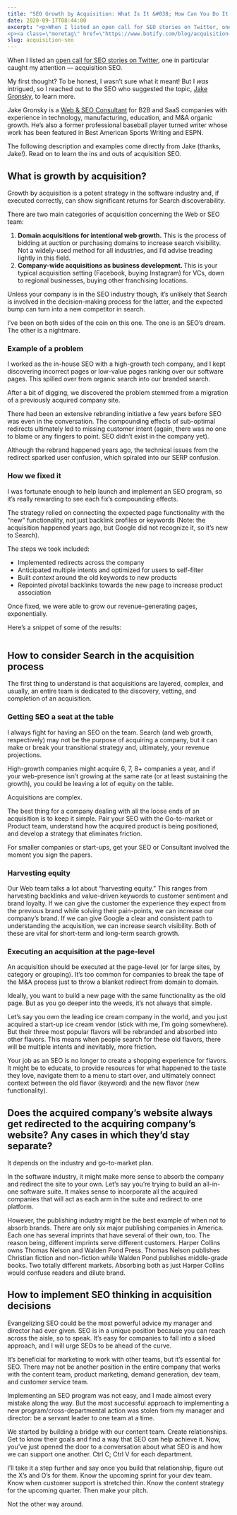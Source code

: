 ```yaml
---
title: "SEO Growth by Acquisition: What Is It &#038; How Can You Do It Well?"
date: 2020-09-17T08:44:00
excerpt: "<p>When I listed an open call for SEO stories on Twitter, one in particular caught my attention — acquisition SEO. My first thought? To be honest, I wasn’t sure what it meant! But I was intrigued, so I reached out to the SEO who suggested the topic, Jake Gronsky, to learn more.&nbsp; Jake Gronsky is&hellip; </p>
<p><a class=\"moretag\" href=\"https://www.botify.com/blog/acquisition-seo\">Read the full article</a></p>"
slug: acquisition-seo
---
```



<p>When I listed an <a href="https://twitter.com/Kammie_Jenkins/status/1265383948844060673">open call for SEO stories on Twitter</a>, one in particular caught my attention — acquisition SEO.</p>



<p>My first thought? To be honest, I wasn’t sure what it meant! But I <em>was</em> intrigued, so I reached out to the SEO who suggested the topic, <a href="https://www.linkedin.com/in/jake-gronsky-87671bb0/">Jake Gronsky</a>, to learn more.&nbsp;</p>



<p>Jake Gronsky is a <a href="https://www.jakegronsky.com/seo">Web &amp; SEO Consultant</a> for B2B and SaaS companies with experience in technology, manufacturing, education, and M&amp;A organic growth. He&#8217;s also a former professional baseball player turned writer whose work has been featured in Best American Sports Writing and ESPN.&nbsp;</p>



<p>The following description and examples come directly from Jake (thanks, Jake!). Read on to learn the ins and outs of acquisition SEO.</p>



<h2 class="wp-block-heading" id="h-what-is-growth-by-acquisition">What is growth by acquisition?&nbsp;</h2>



<p>Growth by acquisition is a potent strategy in the software industry and, if executed correctly, can show significant returns for Search discoverability.&nbsp;</p>



<p>There are two main categories of acquisition concerning the Web or SEO team:&nbsp;</p>



<ol>
<li><strong>Domain acquisitions for intentional web growth.</strong> This is the process of bidding at auction or purchasing domains to increase search visibility. Not a widely-used method for all industries, and I&#8217;d advise treading lightly in this field.</li>



<li><strong>Company-wide acquisitions as business development. </strong>This is your typical acquisition setting (Facebook, buying Instagram) for VCs, down to regional businesses, buying other franchising locations.&nbsp;</li>
</ol>



<p>Unless your company is in the SEO industry though, it&#8217;s unlikely that Search is involved in the decision-making process for the latter, and the expected bump can turn into a new competitor in search.&nbsp;</p>



<p>I&#8217;ve been on both sides of the coin on this one. The one is an SEO&#8217;s dream. The other is a nightmare.&nbsp;&nbsp;&nbsp;</p>



<h3 class="wp-block-heading" id="h-example-of-a-problem">Example of a problem</h3>



<p>I worked as the in-house SEO with a high-growth tech company, and I kept discovering incorrect pages or low-value pages ranking over our software pages. This spilled over from organic search into our branded search.&nbsp;</p>



<p>After a bit of digging, we discovered the problem stemmed from a migration of a previously acquired company site.&nbsp;</p>



<p>There had been an extensive rebranding initiative a few years before SEO was even in the conversation. The compounding effects of sub-optimal redirects ultimately led to missing customer intent (again, there was no one to blame or any fingers to point. SEO didn&#8217;t exist in the company yet).&nbsp;</p>



<p>Although the rebrand happened years ago, the technical issues from the redirect sparked user confusion, which spiraled into our SERP confusion.&nbsp;</p>



<h3 class="wp-block-heading" id="h-how-we-fixed-it">How we fixed it</h3>



<p>I was fortunate enough to help launch and implement an SEO program, so it&#8217;s really rewarding to see each fix&#8217;s compounding effects.</p>



<p>The strategy relied on connecting the expected page functionality with the &#8220;new&#8221; functionality, not just backlink profiles or keywords (Note: the acquisition happened years ago, but Google did not recognize it, so it&#8217;s new to Search).</p>



<p>The steps we took included:</p>



<ul>
<li>Implemented redirects across the company</li>



<li>Anticipated multiple intents and optimized for users to self-filter</li>



<li>Built <em>context </em>around the old keywords to new products</li>



<li>Repointed pivotal backlinks towards the new page to increase product association</li>
</ul>



<p>Once fixed, we were able to grow our revenue-generating pages, exponentially.&nbsp;</p>



<p>Here&#8217;s a snippet of some of the results:</p>



<figure class="wp-block-image"><img decoding="async" src="https://lh5.googleusercontent.com/JMvwCPtk0fqhID8MQI05MEFnzjEykvjKx9iSGAeSzd0V7T_L9VYYxzYbggMXJ4cvLX4Az7OoB6nTxksZMbOHnnHFSn5aTDHPDsiamIvs8u7VJjDfFTkUlQzkyuPsB3bG6cVhnTKO" alt=""/></figure>



<h2 class="wp-block-heading" id="h-how-to-consider-search-in-the-acquisition-process">How to consider Search in the acquisition process&nbsp;</h2>



<p>The first thing to understand is that acquisitions are layered, complex, and usually, an entire team is dedicated to the discovery, vetting, and completion of an acquisition.&nbsp;</p>



<h3 class="wp-block-heading" id="h-getting-seo-a-seat-at-the-table">Getting SEO a seat at the table&nbsp;</h3>



<p>I always fight for having an SEO on the team. Search (and web growth, respectively) may not be the purpose of acquiring a company, but it can make or break your transitional strategy and, ultimately, your revenue projections.</p>



<p>High-growth companies might acquire 6, 7, 8+ companies a year, and if your web-presence isn&#8217;t growing at the same rate (or at least sustaining the growth), you could be leaving a lot of equity on the table.&nbsp;&nbsp;</p>



<p>Acquisitions are complex.&nbsp;</p>



<p>The best thing for a company dealing with all the loose ends of an acquisition is to keep it simple. Pair your SEO with the Go-to-market or Product team, understand how the acquired product is being positioned, and develop a strategy that eliminates friction.&nbsp;</p>



<p>For smaller companies or start-ups, get your SEO or Consultant involved the moment you sign the papers.&nbsp;</p>



<h3 class="wp-block-heading" id="h-harvesting-equity">Harvesting equity</h3>



<p>Our Web team talks a lot about &#8220;harvesting equity.&#8221; This ranges from harvesting backlinks and value-driven keywords to customer sentiment and brand loyalty. If we can give the customer the experience they expect from the previous brand while solving their pain-points, we can increase our company&#8217;s brand. If we can give Google a clear and consistent path to understanding the acquisition, we can increase search visibility. Both of these are vital for short-term and long-term search growth.</p>



<h3 class="wp-block-heading" id="h-executing-an-acquisition-at-the-page-level">Executing an acquisition at the page-level</h3>



<p>An acquisition should be executed at the page-level (or for large sites, by category or grouping). It’s too common for companies to break the tape of the M&amp;A process just to throw a blanket redirect from domain to domain.&nbsp;</p>



<p>Ideally, you want to build a new page with the same functionality as the old page. But as you go deeper into the weeds, it&#8217;s not always that simple.&nbsp;</p>



<p>Let&#8217;s say you own the leading ice cream company in the world, and you just acquired a start-up ice cream vendor (stick with me, I&#8217;m going somewhere). But their three most popular flavors will be rebranded and absorbed into other flavors. This means when people search for these old flavors, there will be multiple intents and inevitably, more friction.&nbsp;</p>



<p>Your job as an SEO is no longer to create a shopping experience for flavors. It might be to educate, to provide resources for what happened to the taste they love, navigate them to a menu to start over, and ultimately connect context between the old flavor (keyword) and the new flavor (new functionality).</p>



<h2 class="wp-block-heading" id="h-does-the-acquired-company-s-website-always-get-redirected-to-the-acquiring-company-s-website-any-cases-in-which-they-d-stay-separate">Does the acquired company&#8217;s website always get redirected to the acquiring company&#8217;s website? Any cases in which they&#8217;d stay separate?</h2>



<p>It depends on the industry and go-to-market plan.&nbsp;</p>



<p>In the software industry, it might make more sense to absorb the company and redirect the site to your own. Let&#8217;s say you&#8217;re trying to build an all-in-one software suite. It makes sense to incorporate all the acquired companies that will act as each arm in the suite and redirect to one platform.&nbsp;&nbsp;</p>



<p>However, the publishing industry might be the best example of when not to absorb brands. There are only six major publishing companies in America. Each one has several imprints that have several of their own, too. The reason being, different imprints serve different customers. Harper Collins owns Thomas Nelson and Walden Pond Press. Thomas Nelson publishes Christian fiction and non-fiction while Walden Pond publishes middle-grade books. Two totally different markets. Absorbing both as just Harper Collins would confuse readers and dilute brand.</p>



<h2 class="wp-block-heading" id="h-how-to-implement-seo-thinking-in-acquisition-decisions">How to implement SEO thinking in acquisition decisions</h2>



<p>Evangelizing SEO could be the most powerful advice my manager and director had ever given. SEO is in a unique position because you can reach across the aisle, so to speak. It&#8217;s easy for companies to fall into a siloed approach, and I will urge SEOs to be ahead of the curve.</p>



<p>It’s beneficial for marketing to work with other teams, but it’s essential for SEO. There may not be another position in the entire company that works with the content team, product marketing, demand generation, dev team, and customer service team.</p>



<p>Implementing an SEO program was not easy, and I made almost every mistake along the way. But the most successful approach to implementing a new program/cross-departmental action was stolen from my manager and director: be a servant leader to one team at a time.&nbsp;</p>



<p>We started by building a bridge with our content team. Create relationships. Get to know their goals and find a way that SEO can help achieve it. Now, you&#8217;ve just opened the door to a conversation about what SEO is and how we can support one another. Ctrl C; Ctrl V for each department.</p>



<p>I’ll take it a step further and say once you build that relationship, figure out the X’s and O’s for them. Know the upcoming sprint for your dev team. Know when customer support is stretched thin. Know the content strategy for the upcoming quarter. Then make your pitch.&nbsp;</p>



<p>Not the other way around.&nbsp;</p>
